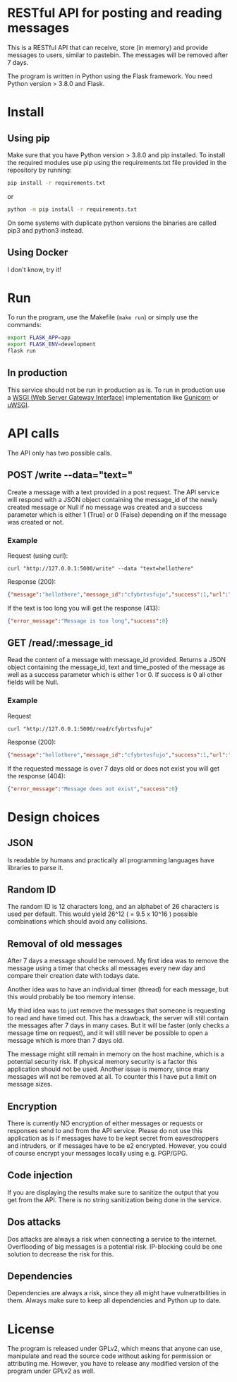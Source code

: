 # RESTful API for posting and reading messages
This is a RESTful API that can receive, store (in memory) and provide messages to users, similar to pastebin. The messages will be removed after 7 days.

The program is written in Python using the Flask framework. You need Python version > 3.8.0 and Flask.

# Install

## Using pip
Make sure that you have Python version > 3.8.0 and pip installed.
To install the required modules use pip using the requirements.txt file provided in the repository by running:

```bash
pip install -r requirements.txt
```
or
```bash
python -m pip install -r requirements.txt
```
On some systems with duplicate python versions the binaries are called pip3 and python3 instead.

## Using Docker
I don't know, try it!

# Run
To run the program, use the Makefile (`make run`) or simply use the commands:

```bash
export FLASK_APP=app
export FLASK_ENV=development
flask run

```

## In production
This service should not be run in production as is. To run in production use a [WSGI (Web Server Gateway Interface)](https://flask.palletsprojects.com/en/1.0.x/deploying/wsgi-standalone/) implementation like [Gunicorn](https://gunicorn.org/) or [uWSGI](https://uwsgi-docs.readthedocs.io/en/latest/). 

# API calls
The API only has two possible calls.

## POST /write --data="text=<TEXT>"
Create a message with a text provided in a post request.
The API service will respond with a JSON object containing the message_id of the newly created message or Null if no message was created and a success parameter which is either 1 (True) or 0 (False) depending on if the message was created or not.

### Example

Request (using curl):
```
curl "http://127.0.0.1:5000/write" --data "text=hellothere"
```
Response (200):
```json
{"message":"hellothere","message_id":"cfybrtvsfujo","success":1,"url":"127.0.0.1:5000/read/cfybrtvsfujo"}

```
If the text is too long you will get the response (413):
```json
{"error_message":"Message is too long","success":0}
```

## GET /read/:message_id
Read the content of a message with message_id provided. Returns a JSON object containing the message_id, text and time_posted of the message as well as a success parameter which is either 1 or 0. If success is 0 all other fields will be Null.

### Example
Request 
```
curl "http://127.0.0.1:5000/read/cfybrtvsfujo"
```
Response (200):
```json
{"message":"hellothere","message_id":"cfybrtvsfujo","success":1,"url":"127.0.0.1:5000/read/cfybrtvsfujo"}
```
If the requested message is over 7 days old or does not exist you will get the response (404):
```json
{"error_message":"Message does not exist","success":0}
```

# Design choices

## JSON
Is readable by humans and practically all programming languages have libraries to parse it. 

## Random ID
The random ID is 12 characters long, and an alphabet of 26 characters is used per default. This would yield 26^12 ( = 9.5 x 10^16 ) possible combinations which should avoid any collisions.

## Removal of old messages
After 7 days a message should be removed.
My first idea was to remove the message using a timer that checks all messages every new day and compare their creation date with todays date. 

Another idea was to have an individual timer (thread) for each message, but this would probably be too memory intense. 

My third idea was to just remove the messages that someone is requesting to read and have timed out. This has a drawback, the server will still contain the messages after 7 days in many cases. But it will be faster (only checks a message time on request), and it will still never be possible to open a message which is more than 7 days old.

The message might still remain in memory on the host machine, which is a potential security risk. If physical memory security is a factor this application should not be used. Another issue is memory, since many messages will not be removed at all. To counter this I have put a limit on message sizes.

## Encryption
There is currently NO encryption of either messages or requests or responses send to and from the API service. Please do not use this application as is if messages have to be kept secret from eavesdroppers and intruders, or if messages have to be e2 encrypted.
However, you could of course encrypt your messages locally using e.g. PGP/GPG. 

## Code injection
If you are displaying the results make sure to sanitize the output that you get from the API. There is no string sanitization being done in the service.

## Dos attacks
Dos attacks are always a risk when connecting a service to the internet. Overflooding of big messages is a potential risk. IP-blocking could be one solution to decrease the risk for this.

## Dependencies
Dependencies are always a risk, since they all might have vulneratbilities in them. Always make sure to keep all dependencies and Python up to date.

# License
The program is released under GPLv2, which means that anyone can use, manipulate and read the source code without asking for permission or attributing me. However, you have to release any modified version of the program under GPLv2 as well.
